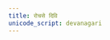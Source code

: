 ```yaml
---
title: रोचसे दिवि
unicode_script: devanagari
---
```


<div class="js_include" url="/vedAH/atharva/shaunakam/rUDha-saMhitA_VH/13/aMshAH/rochase_divi/"  newLevelForH1="2" includeTitle="true"> </div>  

